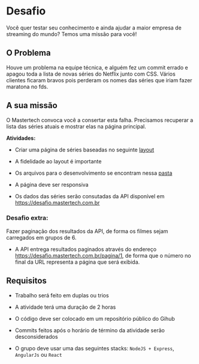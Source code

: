 # Desafio

Você quer testar seu conhecimento e ainda ajudar a maior empresa de streaming do mundo? Temos uma missão para você!

## O Problema

Houve um problema na equipe técnica, e alguém fez um commit errado e apagou toda a lista de novas séries do Netflix junto com CSS. Vários clientes ficaram bravos pois perderam os nomes das séries que iriam fazer maratona no fds.

## A sua missão

O Mastertech convoca você a consertar esta falha. Precisamos recuperar a lista das séries atuais e mostrar elas na página principal. 

**Atividades:**

- Criar uma página de séries baseadas no seguinte [layout](layout.jpg)

- A fidelidade ao layout é importante

- Os arquivos para o desenvolvimento se encontram nessa [pasta](pasta)

- A página deve ser responsiva

- Os dados das séries serão consutadas da API disponível em https://desafio.mastertech.com.br

### Desafio extra:

Fazer paginação dos resultados da API, de forma os filmes sejam carregados em grupos de 6.

- A API entrega resultados paginados através do endereço https://desafio.mastertech.com.br/pagina/1, de forma que o número no final da URL representa a página que será exibida.

## Requisitos
- Trabalho será feito em duplas ou trios

- A atividade terá uma duração de 2 horas

- O código deve ser colocado em um repositório público do Gihub

- Commits feitos após o horário de término da atividade serão desconsiderados

- O grupo deve usar uma das seguintes stacks: `NodeJS + Express`, `AngularJs` ou `React`
